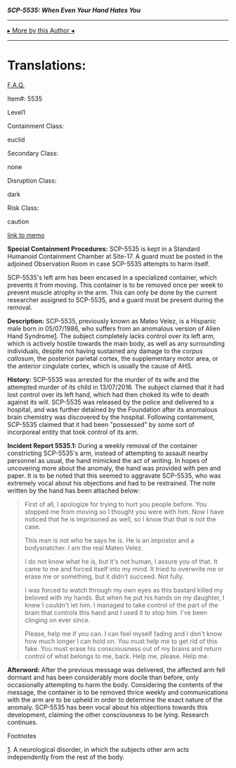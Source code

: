 **_SCP-5535: When Even Your Hand Hates You_**

* * *

[▸ More by this Author ◂](http://www.scp-wiki.net/what-lurks-below-sebarus-s-author-page)

* * *

Translations:
=============

[F.A.Q.](http://www.scp-wiki.net/component:info-ayers)

Item#: 5535

Level1

Containment Class:

euclid

Secondary Class:

none

Disruption Class:

dark

Risk Class:

caution

[link to memo](http://www.scp-wiki.net/classification-committee-memo)  

**Special Containment Procedures:** SCP-5535 is kept in a Standard Humanoid Containment Chamber at Site-17. A guard must be posted in the adjoined Observation Room in case SCP-5535 attempts to harm itself.

SCP-5535's left arm has been encased in a specialized container, which prevents it from moving. This container is to be removed once per week to prevent muscle atrophy in the arm. This can only be done by the current researcher assigned to SCP-5535, and a guard must be present during the removal.

**Description:** SCP-5535, previously known as Mateo Velez, is a Hispanic male born in 05/07/1986, who suffers from an anomalous version of Alien Hand Syndrome[1](javascript:;). The subject completely lacks control over its left arm, which is actively hostile towards the main body, as well as any surrounding individuals, despite not having sustained any damage to the _corpus callosum_, the posterior parietal cortex, the supplementary motor area, or the anterior cingulate cortex, which is usually the cause of AHS.

**History:** SCP-5535 was arrested for the murder of its wife and the attempted murder of its child in 13/07/2016. The subject claimed that it had lost control over its left hand, which had then choked its wife to death against its will. SCP-5535 was released by the police and delivered to a hospital, and was further detained by the Foundation after its anomalous brain chemistry was discovered by the hospital. Following containment, SCP-5535 claimed that it had been "possessed" by some sort of incorporeal entity that took control of its arm.

**Incident Report 5535.1:** During a weekly removal of the container constricting SCP-5535's arm, instead of attempting to assault nearby personnel as usual, the hand mimicked the act of writing. In hopes of uncovering more about the anomaly, the hand was provided with pen and paper. It is to be noted that this seemed to aggravate SCP-5535, who was extremely vocal about his objections and had to be restrained. The note written by the hand has been attached below:

> First of all, I apologize for trying to hurt you people before. You stopped me from moving so I thought you were with him. Now I have noticed that he is imprisoned as well, so I know that that is not the case.
> 
> This man is not who he says he is. He is an impostor and a bodysnatcher. I am the real Mateo Velez.
> 
> I do not know what he is, but it's not human, I assure you of that. It came to me and forced itself into my mind. It tried to overwrite me or erase me or something, but it didn't succeed. Not fully.
> 
> I was forced to watch through my own eyes as this bastard killed my beloved with my hands. But when he put his hands on my daughter, I knew I couldn't let him. I managed to take control of the part of the brain that controls this hand and I used it to stop him. I've been clinging on ever since.
> 
> Please, help me if you can. I can feel myself fading and I don't know how much longer I can hold on. You must help me to get rid of this fake. You must erase his consciousness out of my brains and return control of what belongs to me, back. Help me, please. Help me.

**Afterword:** After the previous message was delivered, the affected arm fell dormant and has been considerably more docile than before, only occasionally attempting to harm the body. Considering the contents of the message, the container is to be removed thrice weekly and communications with the arm are to be upheld in order to determine the exact nature of the anomaly. SCP-5535 has been vocal about his objections towards this development, claiming the other consciousness to be lying. Research continues.

Footnotes

[1](javascript:;). A neurological disorder, in which the subjects other arm acts independently from the rest of the body.